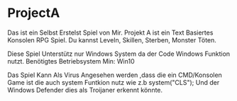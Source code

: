 # ProjectA
Das ist ein Selbst Erstelst Spiel von Mir.
Projekt A ist ein Text Basiertes Konsolen RPG Spiel.
Du kannst Leveln, Skillen, Sterben, Monster Töten.

Diese Spiel Unterstütz nur Windows System da der Code Windows Funktion nutzt.
Benötigtes Betriebsystem Min: Win10

Das Spiel Kann Als Virus Angesehen werden ,dass die ein CMD/Konsolen Game ist die auch system Funtkion nutz wie z.b system("CLS");
Und der Windows Defender dies als Troijaner erkennt könnte.
